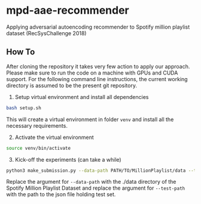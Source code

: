 # mpd-aae-recommender
Applying adversarial autoencoding recommender to Spotify million playlist dataset (RecSysChallenge 2018)

## How To

After cloning the repository it takes very few action to apply our approach.
Please make sure to run the code on a machine with GPUs and CUDA support.
For the following command line instructions,
the current working directory is assumed to be the present git repository.

1. Setup virtual environment and install all dependencies

```sh
bash setup.sh
```

This will create a virtual environment in folder `venv` and install all the necessary requirements.


2. Activate the virtual environment

```sh
source venv/bin/activate
```

3. Kick-off the experiments (can take a while)

```sh
python3 make_submission.py --data-path PATH/TO/MillionPlaylist/data --test-path PATH/TO/MillionPlaylist/test_set.json
```

Replace the argument for `--data-path` with the ./data directory of the Spotify Million Playlist Dataset and
replace the argument for `--test-path` with the path to the json file holding test set.
